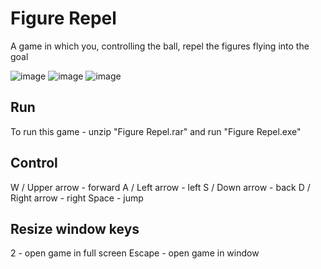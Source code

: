 # Figure Repel
A game in which you, controlling the ball, repel the figures flying into the goal

![image](https://github.com/Jktain/NewGame/assets/80411798/d4ab41dc-dd76-4874-a9ff-731c5ee9fe5f)
![image](https://github.com/Jktain/NewGame/assets/80411798/31355e66-ef91-448c-b26f-df36421a3613)
![image](https://github.com/Jktain/NewGame/assets/80411798/28981e12-eb1e-47f1-9353-bd8048b069a8)

## Run
To run this game - unzip "Figure Repel.rar" and run "Figure Repel.exe"

## Сontrol
W / Upper arrow - forward
A / Left arrow - left
S / Down arrow - back
D / Right arrow - right
Space - jump

## Resize window keys
2 - open game in full screen
Escape - open game in window

